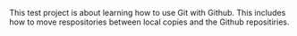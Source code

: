 This test project is about learning how to use Git with Github. This includes how to move respositories between local copies and the Github repositiries.
